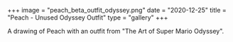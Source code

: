 +++
image = "peach_beta_outfit_odyssey.png"
date = "2020-12-25"
title = "Peach - Unused Odyssey Outfit"
type = "gallery"
+++

A drawing of Peach with an outfit from "The Art of Super Mario Odyssey".
